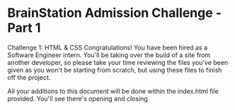 # BrainStation Admission Challenge - Part 1

Challenge 1: HTML & CSS
Congratulations! You have been hired as a Software Engineer intern. You'll be taking over the build of a site from another developer, so please take your time reviewing the files you've been given as you won't be starting from scratch, but using these files to finish off the project.

All your additions to this document will be done within the index.html file provided. You'll see there's opening and closing <style> tag within the <head> </head> tags for you to place your styling. All HTML tags will be placed between the opening and closing <body> tags.

- Part 1
To start, you'll finish off the site using the notes provided from the last developer. You can find the notes below:

Since starting the site, the client has 2 more features they'd like to add to the features section. They should be added to the end of the existing list as new list items.
Notifications from Popular Apps
10 Days of Battery Life
An image has been provided for the right side of the features section. You'll see there's an image tag there already in the HTML (has a class of features__image), but the source attribute is empty. Please link the correct image here.
There are two paragraph elements in the footer, one for the email and one for the phone number. Change these elements to use anchor tags instead of paragraph tags. Keep the same class name, as this will keep the proper styling applied.
For the email:
Use info@ff.com as the content
Use mailto:info@ff.com as the hyperlink reference
For the phone number:
Use 867 - 102 - 4337 as the content
Use tel:8671024337 as the hyperlink reference
The client would like to have the 'features' link in the top navigation bar to be highlighted always. Add the class nav__sections-link--highlight in order to have this applied.
Add two taglines to follow the header copy:
Minimal, yet sharp
Modern, yet timeless
The last word of each tagline should be lowercase in your HTML file, but you should use CSS to modify the text to use uppercase casing. (ie. SHARP, TIMELESS) The last word should also be bolded, while the rest of the tagline can use a normal weight.
You should identify and create the right tags yourself and not use ones that exist in the HTML already. These taglines should each be within their own HTML tag.
The client would like to include a breakdown of what is included in each pricing package. They're provided the following information:
The copy should be added to the pricing__card-bottom section, and the information should be in the order provided. Use your knowledge of semantic HTML to build out this section.
Use the copy provided:
Package 1 includes: Watch face, Interchangeable band (white), Charging cable
Package 2 includes: Everything in Package 1, Interchangeable band (black)
Package 3 includes: Everything in Package 2, Extra charging cable, Warranty for 5 years
Add a 2px solid black dividing line between the pricing__card-top & pricing__card-bottom sections by using the appropriate box model property.

- Part 2
The client has requested that a new section of the website be built between the "Features" and the "Pricing" sections. This new section will be a more comprehensive breakdown of the features mentioned. You can find the content below. There is no mockup provided for this section. With your knowledge of HTML (don't forget about semantics!), build this to the best of your ability. Then use your knowledge of CSS to style the section.

A Massive 1.5 Inch Touch Screen
Size is what matters when it comes to a smart watch screen. Read all your notifications with plenty of space.

Mix and Match Designs
Personalize your watch face to match your own unique style with many combinations of background images, clock styles and colors.

Water Resistant up to 7 Feet
IP68 Weatherproof rating. Fit to withstand dust, dirt and sand and resistant to submersion up to a maximum depth of 7 feet underwater for up to 30 minutes.

Tracking your Steps, Heart Rate & Sleep.
Check out your step progress during the day with the in app-tracker. Keep an eye on your heart rate easily and conveniently. And when you’re ready for your head to hit the pillow, track that too. 

Notifications from Popular Apps
Get all your notifications from all your accounts conveniently on your wrist

Up to 10 Days of Battery Life
With a battery capacity up to 300mAh, you’ll have no problem getting through the week with plenty of charge to spare. 

Furthermore, you may go beyond the basic requirements above to showcase your current HTML and CSS skills, including any skills not covered in the Admissions Challenge such as Flexbox or CSS animations.how

